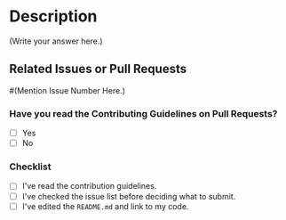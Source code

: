 <!--
Thank you for sending the PR! We appreciate you spending the time to work on these changes.

Help us understand your motivation by explaining why you decided to make this change.

Happy Contributing!

-->

# Description

(Write your answer here.)

## Related Issues or Pull Requests

#(Mention Issue Number Here.)

### Have you read the Contributing Guidelines on Pull Requests?

- [ ] Yes
- [ ] No

### Checklist

- [ ] I've read the contribution guidelines.
- [ ] I've checked the issue list before deciding what to submit.
- [ ] I've edited the `README.md` and link to my code.
